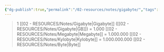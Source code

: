 ```yaml
---
{"dg-publish":true,"permalink":"/02-resources/notes/gigabyte/","tags":["mathe/binärzahlen"],"updated":"2025-03-23T10:48:31.000+01:00"}
---
```


>1 [[02 - RESOURCES/Notes/Gigabyte\|Gigabyte]] ([[02 - RESOURCES/Notes/Gigabyte\|GB]]) = 1.000 [[02 - RESOURCES/Notes/Megabyte\|Megabyte]] = 1.000.000 [[02 - RESOURCES/Notes/Kylobyte\|Kylobyte]] = 1.000.000.000 [[02 - RESOURCES/Notes/Byte\|Byte]]